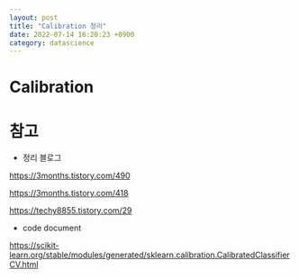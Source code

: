 ```yaml
---
layout: post
title: "Calibration 정리"
date: 2022-07-14 16:20:23 +0900
category: datascience
---
```



# Calibration




# 참고 

- 정리 블로그 

https://3months.tistory.com/490

https://3months.tistory.com/418

https://techy8855.tistory.com/29

- code document 

https://scikit-learn.org/stable/modules/generated/sklearn.calibration.CalibratedClassifierCV.html